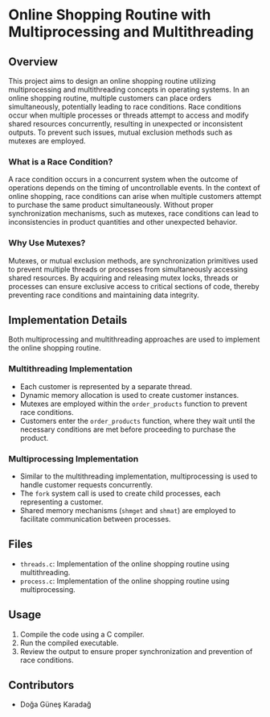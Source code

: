 # Online Shopping Routine with Multiprocessing and Multithreading

## Overview

This project aims to design an online shopping routine utilizing multiprocessing and multithreading concepts in operating systems. In an online shopping routine, multiple customers can place orders simultaneously, potentially leading to race conditions. Race conditions occur when multiple processes or threads attempt to access and modify shared resources concurrently, resulting in unexpected or inconsistent outputs. To prevent such issues, mutual exclusion methods such as mutexes are employed.

### What is a Race Condition?

A race condition occurs in a concurrent system when the outcome of operations depends on the timing of uncontrollable events. In the context of online shopping, race conditions can arise when multiple customers attempt to purchase the same product simultaneously. Without proper synchronization mechanisms, such as mutexes, race conditions can lead to inconsistencies in product quantities and other unexpected behavior.

### Why Use Mutexes?

Mutexes, or mutual exclusion methods, are synchronization primitives used to prevent multiple threads or processes from simultaneously accessing shared resources. By acquiring and releasing mutex locks, threads or processes can ensure exclusive access to critical sections of code, thereby preventing race conditions and maintaining data integrity.

## Implementation Details

Both multiprocessing and multithreading approaches are used to implement the online shopping routine.

### Multithreading Implementation

- Each customer is represented by a separate thread.
- Dynamic memory allocation is used to create customer instances.
- Mutexes are employed within the `order_products` function to prevent race conditions.
- Customers enter the `order_products` function, where they wait until the necessary conditions are met before proceeding to purchase the product.

### Multiprocessing Implementation

- Similar to the multithreading implementation, multiprocessing is used to handle customer requests concurrently.
- The `fork` system call is used to create child processes, each representing a customer.
- Shared memory mechanisms (`shmget` and `shmat`) are employed to facilitate communication between processes.

## Files

- `threads.c`: Implementation of the online shopping routine using multithreading.
- `process.c`: Implementation of the online shopping routine using multiprocessing.

## Usage

1. Compile the code using a C compiler.
2. Run the compiled executable.
3. Review the output to ensure proper synchronization and prevention of race conditions.

## Contributors

- Doğa Güneş Karadağ